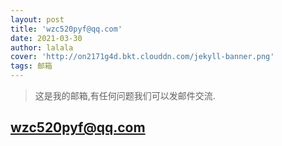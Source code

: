 ```yaml
---
layout: post
title: 'wzc520pyf@qq.com'
date: 2021-03-30
author: lalala
cover: 'http://on2171g4d.bkt.clouddn.com/jekyll-banner.png'
tags: 邮箱
---
```


> 这是我的邮箱,有任何问题我们可以发邮件交流.

##  wzc520pyf@qq.com
